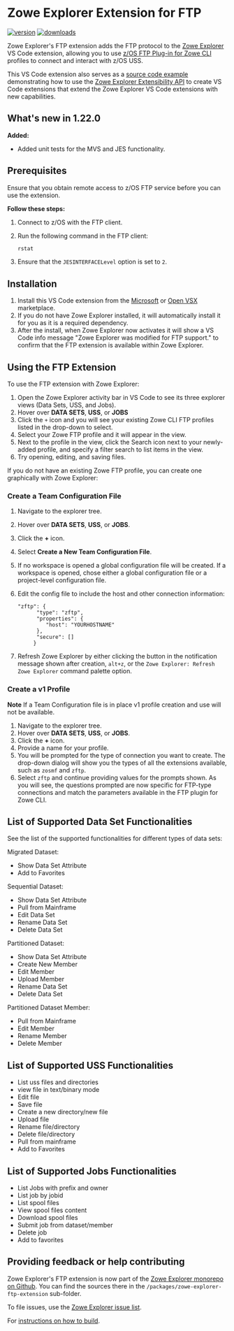 # Zowe Explorer Extension for FTP

[![version](https://img.shields.io/visual-studio-marketplace/v/Zowe.zowe-explorer-ftp-extension.svg)](https://img.shields.io/visual-studio-marketplace/v/Zowe.zowe-explorer-ftp-extension.svg)
[![downloads](https://img.shields.io/visual-studio-marketplace/d/Zowe.zowe-explorer-ftp-extension.svg)](https://img.shields.io/visual-studio-marketplace/d/Zowe.zowe-explorer-ftp-extension.svg)

Zowe Explorer's FTP extension adds the FTP protocol to the [Zowe Explorer](https://github.com/zowe/vscode-extension-for-zowe) VS Code extension, allowing you to use [z/OS FTP Plug-in for Zowe CLI](https://github.com/zowe/zowe-cli-ftp-plugin) profiles to connect and interact with z/OS USS.

This VS Code extension also serves as a [source code example](https://github.com/zowe/vscode-extension-for-zowe/tree/main/packages/zowe-explorer-ftp-extension) demonstrating how to use the [Zowe Explorer Extensibility API](https://github.com/zowe/vscode-extension-for-zowe/tree/main/packages/zowe-explorer-api) to create VS Code extensions that extend the Zowe Explorer VS Code extensions with new capabilities.

## What's new in 1.22.0

**Added:**

- Added unit tests for the MVS and JES functionality.

## Prerequisites

Ensure that you obtain remote access to z/OS FTP service before you can use the extension.

**Follow these steps:**

1. Connect to z/OS with the FTP client.
1. Run the following command in the FTP client:

   ```bash
   rstat
   ```

1. Ensure that the `JESINTERFACELevel` option is set to `2`.

## Installation

1. Install this VS Code extension from the [Microsoft](https://marketplace.visualstudio.com/items?itemName=Zowe.zowe-explorer-ftp-extension) or [Open VSX](https://open-vsx.org/extension/Zowe/zowe-explorer-ftp-extension) marketplace.
2. If you do not have Zowe Explorer installed, it will automatically install it for you as it is a required dependency.
3. After the install, when Zowe Explorer now activates it will show a VS Code info message "Zowe Explorer was modified for FTP support." to confirm that the FTP extension is available within Zowe Explorer.

## Using the FTP Extension

To use the FTP extension with Zowe Explorer:

1. Open the Zowe Explorer activity bar in VS Code to see its three explorer views (Data Sets, USS, and Jobs).
2. Hover over **DATA SETS**, **USS**, or **JOBS**
3. Click the `+` icon and you will see your existing Zowe CLI FTP profiles listed in the drop-down to select.
4. Select your Zowe FTP profile and it will appear in the view.
5. Next to the profile in the view, click the Search icon next to your newly-added profile, and specify a filter search to list items in the view.
6. Try opening, editing, and saving files.

If you do not have an existing Zowe FTP profile, you can create one graphically with Zowe Explorer:

### Create a Team Configuration File

1. Navigate to the explorer tree.
2. Hover over **DATA SETS**, **USS**, or **JOBS**.
3. Click the **+** icon.
4. Select **Create a New Team Configuration File**.
5. If no workspace is opened a global configuration file will be created. If a workspace is opened, chose either a global configuration file or a project-level configuration file.
6. Edit the config file to include the host and other connection information:

   ```
   "zftp": {
         "type": "zftp",
         "properties": {
            "host": "YOURHOSTNAME"
         },
         "secure": []
        }
   ```

7. Refresh Zowe Explorer by either clicking the button in the notification message shown after creation, `alt+z`, or the `Zowe Explorer: Refresh Zowe Explorer` command palette option.

### Create a v1 Profile

**Note** If a Team Configuration file is in place v1 profile creation and use will not be available.

1. Navigate to the explorer tree.
2. Hover over **DATA SETS**, **USS**, or **JOBS**.
3. Click the **+** icon.
4. Provide a name for your profile.
5. You will be prompted for the type of connection you want to create. The drop-down dialog will show you the types of all the extensions available, such as `zosmf` and `zftp`.
6. Select `zftp` and continue providing values for the prompts shown. As you will see, the questions prompted are now specific for FTP-type connections and match the parameters available in the FTP plugin for Zowe CLI.

## List of Supported Data Set Functionalities

See the list of the supported functionalities for different types of data sets:

Migrated Dataset:

- Show Data Set Attribute
- Add to Favorites

Sequential Dataset:

- Show Data Set Attribute
- Pull from Mainframe
- Edit Data Set
- Rename Data Set
- Delete Data Set

Partitioned Dataset:

- Show Data Set Attribute
- Create New Member
- Edit Member
- Upload Member
- Rename Data Set
- Delete Data Set

Partitioned Dataset Member:

- Pull from Mainframe
- Edit Member
- Rename Member
- Delete Member

## List of Supported USS Functionalities

- List uss files and directories
- view file in text/binary mode
- Edit file
- Save file
- Create a new directory/new file
- Upload file
- Rename file/directory
- Delete file/directory
- Pull from mainframe
- Add to Favorites

## List of Supported Jobs Functionalities

- List Jobs with prefix and owner
- List job by jobid
- List spool files
- View spool files content
- Download spool files
- Submit job from dataset/member
- Delete job
- Add to favorites

## Providing feedback or help contributing

Zowe Explorer's FTP extension is now part of the [Zowe Explorer monorepo on Github](https://github.com/zowe/vscode-extension-for-zowe). You can find the sources there in the `/packages/zowe-explorer-ftp-extension` sub-folder.

To file issues, use the [Zowe Explorer issue list](https://github.com/zowe/vscode-extension-for-zowe/issues).

For [instructions on how to build](https://github.com/zowe/vscode-extension-for-zowe#build-locally).
